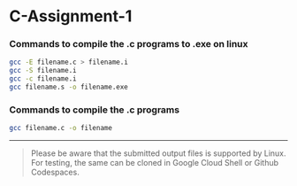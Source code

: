 # C-Assignment-1

### Commands to compile the .c programs to .exe on linux
```bash
gcc -E filename.c > filename.i
gcc -S filename.i
gcc -c filename.i
gcc filename.s -o filename.exe
```
### Commands to compile the .c programs
```bash
gcc filename.c -o filename
```
---
> Please be aware that the submitted output files is supported by Linux. For testing, the same can be cloned in Google Cloud Shell or Github Codespaces.
